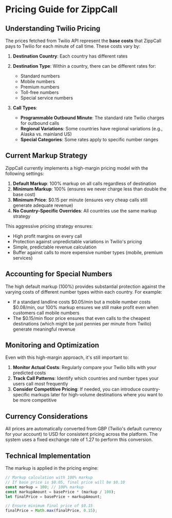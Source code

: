 # Pricing Guide for ZippCall

## Understanding Twilio Pricing

The prices fetched from Twilio API represent the **base costs** that ZippCall pays to Twilio for each minute of call time. These costs vary by:

1. **Destination Country**: Each country has different rates
2. **Destination Type**: Within a country, there can be different rates for:
   - Standard numbers
   - Mobile numbers
   - Premium numbers
   - Toll-free numbers
   - Special service numbers

3. **Call Types**:
   - **Programmable Outbound Minute**: The standard rate Twilio charges for outbound calls
   - **Regional Variations**: Some countries have regional variations (e.g., Alaska vs. mainland US)
   - **Special Categories**: Some rates apply to specific number ranges

## Current Markup Strategy

ZippCall currently implements a high-margin pricing model with the following settings:

1. **Default Markup**: 100% markup on all calls regardless of destination
2. **Minimum Markup**: 100% (ensures we never charge less than double the base cost)
3. **Minimum Price**: $0.15 per minute (ensures very cheap calls still generate adequate revenue)
4. **No Country-Specific Overrides**: All countries use the same markup strategy

This aggressive pricing strategy ensures:
- High profit margins on every call
- Protection against unpredictable variations in Twilio's pricing
- Simple, predictable revenue calculation
- Buffer against calls to more expensive number types (mobile, premium services)

## Accounting for Special Numbers

The high default markup (100%) provides substantial protection against the varying costs of different number types within each country. For example:

- If a standard landline costs $0.05/min but a mobile number costs $0.08/min, our 100% markup ensures we still make profit even when customers call mobile numbers
- The $0.15/min floor price ensures that even calls to the cheapest destinations (which might be just pennies per minute from Twilio) generate meaningful revenue

## Monitoring and Optimization

Even with this high-margin approach, it's still important to:

1. **Monitor Actual Costs**: Regularly compare your Twilio bills with your predicted costs
2. **Track Call Patterns**: Identify which countries and number types your users call most frequently
3. **Consider Competitive Pricing**: If needed, you can introduce country-specific markups later for high-volume destinations where you want to be more competitive

## Currency Considerations

All prices are automatically converted from GBP (Twilio's default currency for your account) to USD for consistent pricing across the platform. The system uses a fixed exchange rate of 1.27 to perform this conversion.

## Technical Implementation

The markup is applied in the pricing engine:

```typescript
// Markup calculation with 100% markup
// If base price is $0.05, final price will be $0.10
const markup = 100; // 100% markup
const markupAmount = basePrice * (markup / 100);
let finalPrice = basePrice + markupAmount;

// Ensure minimum final price of $0.15
finalPrice = Math.max(finalPrice, 0.15);
``` 